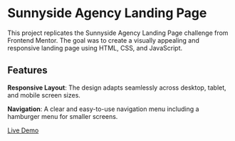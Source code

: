 # Sunnyside Agency Landing Page

This project replicates the Sunnyside Agency Landing Page challenge from Frontend Mentor. The goal was to create a visually appealing and responsive landing page using HTML, CSS, and JavaScript.

## Features

**Responsive Layout**: The design adapts seamlessly across desktop, tablet, and mobile screen sizes.

**Navigation**: A clear and easy-to-use navigation menu including a hamburger menu for smaller screens.


[Live Demo](https://sunny-side-lpage.netlify.app/)
